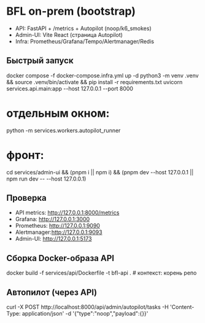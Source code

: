 # BFL on-prem (bootstrap)
- API: FastAPI + /metrics + Autopilot (noop/k6_smokes)
- Admin-UI: Vite React (страница Autopilot)
- Infra: Prometheus/Grafana/Tempo/Alertmanager/Redis

## Быстрый запуск
docker compose -f docker-compose.infra.yml up -d
python3 -m venv .venv && source .venv/bin/activate && pip install -r requirements.txt
uvicorn services.api.main:app --host 127.0.0.1 --port 8000
# отдельным окном:
python -m services.workers.autopilot_runner
# фронт:
cd services/admin-ui && (pnpm i || npm i) && (pnpm dev --host 127.0.0.1 || npm run dev -- --host 127.0.0.1)

## Проверка
- API metrics: http://127.0.0.1:8000/metrics
- Grafana:     http://127.0.0.1:3000
- Prometheus:  http://127.0.0.1:9090
- Alertmanager:http://127.0.0.1:9093
- Admin-UI:    http://127.0.0.1:5173
## Сборка Docker-образа API
docker build -f services/api/Dockerfile -t bfl-api .  # контекст: корень репо

## Автопилот (через API)
curl -X POST http://localhost:8000/api/admin/autopilot/tasks -H 'Content-Type: application/json' -d '{"type":"noop","payload":{}}'
